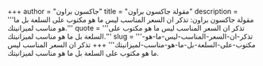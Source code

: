+++
author = "جاكسون براون"
title = "مقولة جاكسون براون"
description = '''مقولة جاكسون براون: تذكر ان السعر المناسب ليس ما هو مكتوب على السلعة بل ما هو مناسب لميزانيتك.'''
quote = '''تذكر ان السعر المناسب ليس ما هو مكتوب على السلعة بل ما هو مناسب لميزانيتك.'''
slug = '''تذكر-ان-السعر-المناسب-ليس-ما-هو-مكتوب-على-السلعة-بل-ما-هو-مناسب-لميزانيتك'''
+++
تذكر ان السعر المناسب ليس ما هو مكتوب على السلعة بل ما هو مناسب لميزانيتك.
